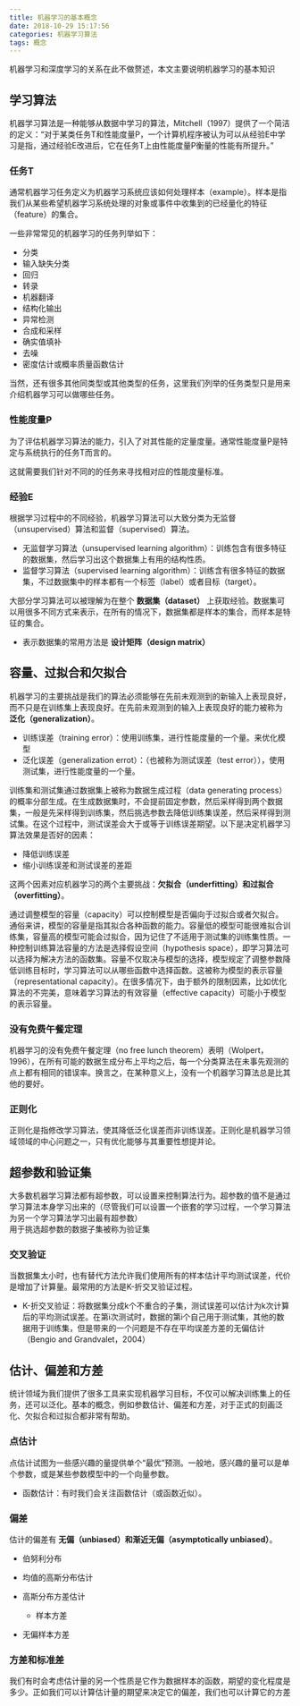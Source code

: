 ```yaml
---
title: 机器学习的基本概念
date: 2018-10-29 15:17:56
categories: 机器学习算法
tags: 概念
---
```


机器学习和深度学习的关系在此不做赘述，本文主要说明机器学习的基本知识

## 学习算法

机器学习算法是一种能够从数据中学习的算法，Mitchell（1997）提供了一个简洁的定义：“对于某类任务T和性能度量P，一个计算机程序被认为可以从经验E中学习是指，通过经验E改进后，它在任务T上由性能度量P衡量的性能有所提升。”

### **任务T**

通常机器学习任务定义为机器学习系统应该如何处理样本（example）。样本是指我们从某些希望机器学习系统处理的对象或事件中收集到的已经量化的特征（feature）的集合。  

一些非常常见的机器学习的任务列举如下：

- 分类
- 输入缺失分类
- 回归
- 转录
- 机器翻译
- 结构化输出
- 异常检测
- 合成和采样
- 确实值填补
- 去噪
- 密度估计或概率质量函数估计  

当然，还有很多其他同类型或其他类型的任务，这里我们列举的任务类型只是用来介绍机器学习可以做哪些任务。

### **性能度量P**

为了评估机器学习算法的能力，引入了对其性能的定量度量。通常性能度量P是特定与系统执行的任务T而言的。

这就需要我们针对不同的的任务来寻找相对应的性能度量标准。

### **经验E**

根据学习过程中的不同经验，机器学习算法可以大致分类为无监督（unsupervised）算法和监督（supervised）算法。  

- 无监督学习算法（unsupervised learning algorithm）：训练包含有很多特征的数据集，然后学习出这个数据集上有用的结构性质。
- 监督学习算法（supervised learning algorithm）：训练含有很多特征的数据集，不过数据集中的样本都有一个标签（label）或者目标（target）。

大部分学习算法可以被理解为在整个 **数据集（dataset）** 上获取经验。数据集可以用很多不同方式来表示，在所有的情况下，数据集都是样本的集合，而样本是特征的集合。

- 表示数据集的常用方法是 **设计矩阵（design matrix）**

## 容量、过拟合和欠拟合

机器学习的主要挑战是我们的算法必须能够在先前未观测到的新输入上表现良好，而不只是在训练集上表现良好。在先前未观测到的输入上表现良好的能力被称为 **泛化（generalization）**。

- 训练误差（training error）：使用训练集，进行性能度量的一个量。来优化模型
- 泛化误差（generalization errot）：（也被称为测试误差（test error）），使用测试集，进行性能度量的一个量。

训练集和测试集通过数据集上被称为数据生成过程（data generating process）的概率分部生成。在生成数据集时，不会提前固定参数，然后采样得到两个数据集，一般是先采样得到训练集，然后挑选参数去降低训练集误差，然后采样得到测试集。在这个过程中，测试误差会大于或等于训练误差期望。以下是决定机器学习算法效果是否好的因素：  

- 降低训练误差
- 缩小训练误差和测试误差的差距  

这两个因素对应机器学习的两个主要挑战：**欠拟合（underfitting）和过拟合（overfitting）**。

通过调整模型的容量（capacity）可以控制模型是否偏向于过拟合或者欠拟合。通俗来讲，模型的容量是指其拟合各种函数的能力。容量低的模型可能很难拟合训练集，容量高的模型可能会过拟合，因为记住了不适用于测试集的训练集性质。一种控制训练算法容量的方法是选择假设空间（hypothesis space），即学习算法可以选择为解决方法的函数集。容量不仅取决与模型的选择，模型规定了调整参数降低训练目标时，学习算法可以从哪些函数中选择函数。这被称为模型的表示容量（representational capacity）。在很多情况下，由于额外的限制因素，比如优化算法的不完美，意味着学习算法的有效容量（effective capacity）可能小于模型的表示容量。

### **没有免费午餐定理**
机器学习的没有免费午餐定理（no free lunch theorem）表明（Wolpert，1996），在所有可能的数据生成分布上平均之后，每一个分类算法在未事先观测的点上都有相同的错误率。换言之，在某种意义上，没有一个机器学习算法总是比其他的要好。

### **正则化**

正则化是指修改学习算法，使其降低泛化误差而非训练误差。正则化是机器学习领域领域的中心问题之一，只有优化能够与其重要性想提并论。

## 超参数和验证集

大多数机器学习算法都有超参数，可以设置来控制算法行为。超参数的值不是通过学习算法本身学习出来的（尽管我们可以设置一个嵌套的学习过程，一个学习算法为另一个学习算法学习出最有超参数）  
用于挑选超参数的数据子集被称为验证集

### **交叉验证**

当数据集太小时，也有替代方法允许我们使用所有的样本估计平均测试误差，代价是增加了计算量。最常用的方法是K-折交叉验证过程。

- K-折交叉验证：将数据集分成k个不重合的子集，测试误差可以估计为k次计算后的平均测试误差。在第i次测试时，数据的第i个自己用于测试集，其他的数据用于训练集，但是带来的一个问题是不存在平均误差方差的无偏估计（Bengio and Grandvalet，2004）

## 估计、偏差和方差

统计领域为我们提供了很多工具来实现机器学习目标，不仅可以解决训练集上的任务，还可以泛化。基本的概念，例如参数估计、偏差和方差，对于正式的刻画泛化、欠拟合和过拟合都非常有帮助。

### **点估计**

点估计试图为一些感兴趣的量提供单个“最优”预测。一般地，感兴趣的量可以是单个参数，或是某些参数模型中的一个向量参数。

- 函数估计：有时我们会关注函数估计（或函数近似）。

### **偏差**

估计的偏差有 **无偏（unbiased）和渐近无偏（asymptotically unbiased）**。

- 伯努利分布
- 均值的高斯分布估计
- 高斯分布方差估计

    - 样本方差

- 无偏样本方差

### **方差和标准差**

我们有时会考虑估计量的另一个性质是它作为数据样本的函数，期望的变化程度是多少。正如我们可以计算估计量的期望来决定它的偏差，我们也可以计算它的方差